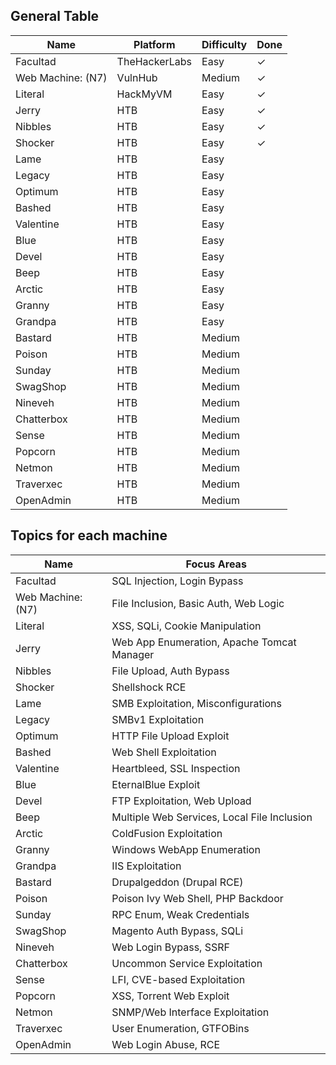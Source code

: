 ## General Table
| Name              | Platform      | Difficulty | Done |
| ----------------- | ------------- | ---------- | ---- |
| Facultad          | TheHackerLabs | Easy       | ✓    |
| Web Machine: (N7) | VulnHub       | Medium     | ✓    |
| Literal           | HackMyVM      | Easy       | ✓    |
| Jerry             | HTB           | Easy       | ✓    |
| Nibbles           | HTB           | Easy       | ✓    |
| Shocker           | HTB           | Easy       | ✓    |
| Lame              | HTB           | Easy       |      |
| Legacy            | HTB           | Easy       |      |
| Optimum           | HTB           | Easy       |      |
| Bashed            | HTB           | Easy       |      |
| Valentine         | HTB           | Easy       |      |
| Blue              | HTB           | Easy       |      |
| Devel             | HTB           | Easy       |      |
| Beep              | HTB           | Easy       |      |
| Arctic            | HTB           | Easy       |      |
| Granny            | HTB           | Easy       |      |
| Grandpa           | HTB           | Easy       |      |
| Bastard           | HTB           | Medium     |      |
| Poison            | HTB           | Medium     |      |
| Sunday            | HTB           | Medium     |      |
| SwagShop          | HTB           | Medium     |      |
| Nineveh           | HTB           | Medium     |      |
| Chatterbox        | HTB           | Medium     |      |
| Sense             | HTB           | Medium     |      |
| Popcorn           | HTB           | Medium     |      |
| Netmon            | HTB           | Medium     |      |
| Traverxec         | HTB           | Medium     |      |
| OpenAdmin         | HTB           | Medium     |      |
## Topics for each machine
| Name              | Focus Areas                                |
|-------------------|---------------------------------------------|
| Facultad          | SQL Injection, Login Bypass                |
| Web Machine: (N7) | File Inclusion, Basic Auth, Web Logic      |
| Literal           | XSS, SQLi, Cookie Manipulation             |
| Jerry             | Web App Enumeration, Apache Tomcat Manager |
| Nibbles           | File Upload, Auth Bypass                   |
| Shocker           | Shellshock RCE                             |
| Lame              | SMB Exploitation, Misconfigurations        |
| Legacy            | SMBv1 Exploitation                         |
| Optimum           | HTTP File Upload Exploit                   |
| Bashed            | Web Shell Exploitation                     |
| Valentine         | Heartbleed, SSL Inspection                 |
| Blue              | EternalBlue Exploit                        |
| Devel             | FTP Exploitation, Web Upload               |
| Beep              | Multiple Web Services, Local File Inclusion|
| Arctic            | ColdFusion Exploitation                    |
| Granny            | Windows WebApp Enumeration                 |
| Grandpa           | IIS Exploitation                           |
| Bastard           | Drupalgeddon (Drupal RCE)                  |
| Poison            | Poison Ivy Web Shell, PHP Backdoor         |
| Sunday            | RPC Enum, Weak Credentials                 |
| SwagShop          | Magento Auth Bypass, SQLi                  |
| Nineveh           | Web Login Bypass, SSRF                     |
| Chatterbox        | Uncommon Service Exploitation              |
| Sense             | LFI, CVE-based Exploitation                |
| Popcorn           | XSS, Torrent Web Exploit                   |
| Netmon            | SNMP/Web Interface Exploitation            |
| Traverxec         | User Enumeration, GTFOBins                 |
| OpenAdmin         | Web Login Abuse, RCE                       |
